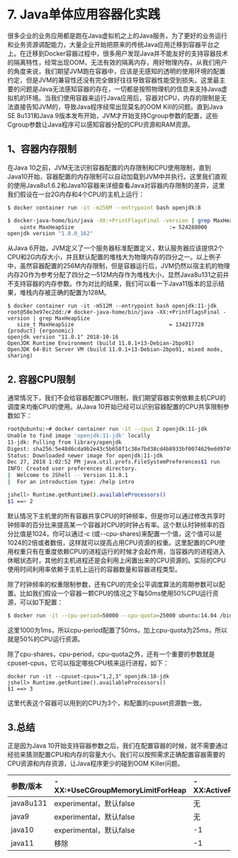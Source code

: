 # 7. Java单体应用容器化实践

很多企业的业务应用都是跑在Java虚拟机之上的Java服务，为了更好的业务运行和业务资源调配能力，大量企业开始把原来的传统Java应用迁移到容器平台之上。在迁移到Docker容器过程中，很多用户发现Java并不能友好的支持容器技术的隔离特性，经常出现OOM，无法有效的隔离内存，用好物理内存。从我们用户的角度来说，我们期望JVM跑在容器中，应该是无感知的透明的使用环境的配置约定，但是JVM的兼容性还没有完全做好往往导致容器性能受到损失。这里最主要的问题是Java无法感知容器的存在，一切都是按照物理机的信息来支持Java虚拟机的环境。当我们使用容器来运行Java应用后，容器对CPU，内存的限制是无法直接告知JVM的，导致Java程序经常出现莫名的OOM Kill的问题。直到Java SE 8u131和Java 9版本发布开始，JVM才开始支持Cgroup参数的配置，这些Cgroup参数让Java程序可以感知容器分配的CPU资源和RAM资源。

## 1、容器内存限制

在Java 10之前，JVM无法识别容器配置的内存限制和CPU使用限制，直到Java10开始，容器配置的内存限制可以自动加载到JVM中并执行。这里我们直观的使用Java8u1.6.2和Java10容器来详细查看Java对容器内存限制的差异，这里我们假设在一台2G内存和4个CPU的主机上运行：

```bash
$ docker container run -it -m256M --entrypoint bash openjdk:8

$ docker-java-home/bin/java -XX:+PrintFlagsFinal -version | grep MaxHeapSize
    uintx MaxHeapSize                              := 524288000                          {product}
openjdk version "1.8.0_162"
```

从Java 6开始，JVM定义了一个服务器标准配置定义，默认服务器应该提供2个CPU和2G内存大小，并且默认配置的堆栈大为物理内存的四分之一。以上例子中，虽然容器配置的256M内存限制，但是容器运行后，JVM仍然以宿主机的物理内存2G作为参考分配了四分之一512M内存作为堆栈大小，显然Java8u131之前并不支持容器的内存参数。作为对比的结果，我们可以看一下Java11版本的显示结果，堆栈内存被正确的配置为128M。

```text
$ docker container run -it -m512M --entrypoint bash openjdk:11-jdk
root@58e3e97ec2dd:/# docker-java-home/bin/java -XX:+PrintFlagsFinal -version | grep MaxHeapSize
   size_t MaxHeapSize                              = 134217728                                 {product} {ergonomic}
openjdk version "11.0.1" 2018-10-16
OpenJDK Runtime Environment (build 11.0.1+13-Debian-2bpo91)
OpenJDK 64-Bit Server VM (build 11.0.1+13-Debian-2bpo91, mixed mode, sharing)
```

## 2. 容器CPU限制

通常情况下，我们不会给容器配置CPU限制，我们期望容器实例依赖主机CPU的调度来均衡CPU的使用。从Java 10开始已经可以识别容器配置的CPU共享限制参数如下：

```bash
root@ubuntu:~# docker container run -it --cpus 2 openjdk:11-jdk
Unable to find image 'openjdk:11-jdk' locally
11-jdk: Pulling from library/openjdk
Digest: sha256:5e48d6cda9b2e43c5b658f1c38e7bd38cd4b8933bf0074629edd974995cdfbd8
Status: Downloaded newer image for openjdk:11-jdk
Dec 27, 2018 1:02:52 PM java.util.prefs.FileSystemPreferences$1 run
INFO: Created user preferences directory.
|  Welcome to JShell -- Version 11.0.1
|  For an introduction type: /help intro

jshell> Runtime.getRuntime().availableProcessors()
$1 ==> 2
```

默认情况下主机里的所有容器共享CPU的时钟频率，但是你可以通过修改共享时钟频率的百分比来提高某一个容器对CPU的时钟占有率。这个默认时钟频率的百分比值是1024，你可以通过-c \(或--cpu-shares\)来配置一个值，这个值可以是1024的2倍或者数倍，这样就可以提高占用CPU资源的权重。这里配置的CPU使用权重只有在重度依赖CPU的进程运行的时候才会起作用，当容器内的进程进入休眠状态时，其他的主机进程还是会利用上闲置出来的CPU资源的。实际的CPU使用时间利用率依赖于主机上运行的容器数量和容器进程类型。

除了时钟频率的权重限制参数，还有CPU的完全公平调度算法的周期参数可以配置。比如我们假设一个容器一颗CPU的情况之下每50ms使用50%CPU运行资源，可以如下配置：

```bash
$ docker run -it --cpu-period=50000 --cpu-quota=25000 ubuntu:14.04 /bin/bash
```

这里1000为1ms，所以cpu-period配置了50ms，加上cpu-quota为25ms，所以就是50%的CPU运行资源。

除了cpu-shares，cpu-period，cpu-quota之外，还有一个重要的参数就是cpuset-cpus，它可以指定哪些CPU核来运行进程，如下：

```text
docker run -it --cpuset-cpus="1,2,3" openjdk:10-jdk
jshell> Runtime.getRuntime().availableProcessors()
$1 ==> 3
```

这里代表这个容器可以用到的CPU为3个，和配置的cpuset资源数一致。

## 3.总结

正是因为Java 10开始支持容器参数之后，我们在配置容器的时候，就不需要通过经验来猜测配置CPU和内存的容量大小。我们可以按照需求正确配置容器需要的CPU资源和内存资源，让Java程序更少的碰到OOM Killer问题。

| 参数/版本 | -XX:+UseCGroupMemoryLimitForHeap | -XX:ActiveProcessorCount | -XX:+UseContainerSupport |
| :--- | :--- | :--- | :--- |
| java8u131 | experimental，默认false | 无 | 无 |
| java9 | experimental，默认false | 无 | 无 |
| java10 | experimental，默认false | -1 | 无 |
| java11 | 移除 | -1 | product，默认true |



